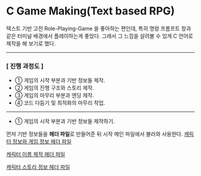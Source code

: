 # C Game Making(Text based RPG)
텍스트 기반 고전 Role-Playing-Game 을 좋아하는 편인데, 특히 명령 프롬프트 창과 같은 터미널 배경에서 플레이하는게 좋았다. 그래서 그 느낌을 살려볼 수 있게 C 언어로 제작을 해 보기로 했다. 
- - -
### [ 진행 과정도 ]
- ① 게임의 시작 부분과 기반 정보들 제작.
- ② 게임의 진행 구조와 스토리 제작.
- ③ 게임의 마무리 부분과 엔딩 제작.
- ④ 코드 다듬기 및 최적화의 마무리 작업.
- - -
- ① 게임의 시작 부분과 기반 정보들 제작하기.

먼저 기반 정보들을 **헤더 파일**로 만들어준 뒤 시작 메인 파일에서 불러와 사용한다.
[캐릭터 정보와 게임 정보 헤더 파일](CHARACTERINFO.h)

[캐릭터 이름 제작 헤더 파일](NAME.H)

[캐릭터 스토리 정보 헤더 파일](CHARACTERSTORY.h)

<pre></pre>
